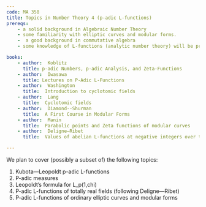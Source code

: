 ```yaml
---
code: MA 358
title: Topics in Number Theory 4 (p-adic L-functions)	
prereqs:
    - a solid background in Algebraic Number Theory
    - some familiarity with elliptic curves and modular forms.
    -  a good background in commutative algebra
    - some knowledge of L-functions (analytic number theory) will be preferable.      

books:
    - author:  Koblitz
      title: p-adic Numbers, p-adic Analysis, and Zeta-Functions
    - author:  Iwasawa
      title: Lectures on P-Adic L-Functions
    - author:  Washington
      title:  Introduction to cyclotomic fields
    - author:  Lang
      title:  Cyclotomic fields
    - author:  Diamond--Shurman
      title:  A First Course in Modular Forms
    - author:  Manin
      title:  Parabolic points and Zeta functions of modular curves
    - author:  Deligne—Ribet
      title:  Values of abelian L-functions at negative integers over totally real fields

---
```


 

We plan to cover (possibly a subset of) the following topics:

1. Kubota—Leopoldt p-adic L-functions
2. P-adic measures
3. Leopoldt’s formula for L_p(1,chi)
4. P-adic L-functions of totally real fields (following Deligne—Ribet)
5. P-adic L-functions of ordinary elliptic curves and modular forms

